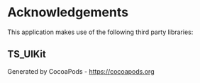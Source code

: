 # Acknowledgements
This application makes use of the following third party libraries:

## TS_UIKit


Generated by CocoaPods - https://cocoapods.org
